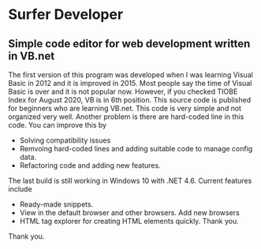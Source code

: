 # Surfer Developer
## Simple code editor for web development written in VB.net

The first version of this program was developed when I was learning Visual Basic in 2012 and it is improved in 2015. Most people say the time of Visual Basic is over and it is not popular now. However, if you checked TIOBE Index for August 2020, VB is in 6th position. This source code is published for beginners who are learning VB.net. This code is very simple and not organized very well. Another problem is there are hard-coded line in this code. You can improve this by

- Solving compatibility issues
- Remvoing hard-coded lines and adding suitable code to manage config data.
- Refactoring code and adding new features.

The last build is still working in Windows 10 with .NET 4.6. Current features include

- Ready-made snippets.
- View in the default browser and other browsers. Add new browsers
- HTML tag explorer for creating HTML elements quickly. Thank you.

Thank you.
